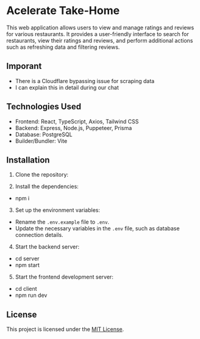 # Acelerate Take-Home

This web application allows users to view and manage ratings and reviews for various restaurants. It provides a user-friendly interface to search for restaurants, view their ratings and reviews, and perform additional actions such as refreshing data and filtering reviews.

## Imporant

- There is a Cloudflare bypassing issue for scraping data
- I can explain this in detail during our chat

## Technologies Used

- Frontend: React, TypeScript, Axios, Tailwind CSS
- Backend: Express, Node.js, Puppeteer, Prisma
- Database: PostgreSQL
- Builder/Bundler: Vite

## Installation

1. Clone the repository:

2. Install the dependencies:
- npm i
 
3. Set up the environment variables:

- Rename the `.env.example` file to `.env`.
- Update the necessary variables in the `.env` file, such as database connection details.

4. Start the backend server:
- cd server
- npm start

5. Start the frontend development server:
- cd client
- npm run dev

## License

This project is licensed under the [MIT License](https://opensource.org/licenses/MIT).




